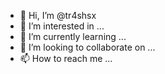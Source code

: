 - 👋 Hi, I’m @tr4shsx
- 👀 I’m interested in ...
- 🌱 I’m currently learning ...
- 💞️ I’m looking to collaborate on ...
- 📫 How to reach me ...

<!---
tr4shsx/tr4shsx is a ✨ special ✨ repository because its `README.md` (this file) appears on your GitHub profile.
You can click the Preview link to take a look at your changes.
--->
